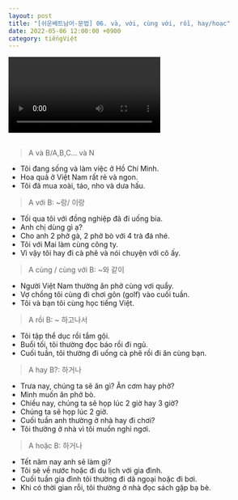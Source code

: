 ```yaml
---
layout: post
title: "[쉬운베트남어-문법] 06. và, với, cùng với, rồi, hay/hoạc"
date: 2022-05-06 12:00:00 +0900
category: tiếngViệt
---
```


<div class="video-container">
    <video id="player" class="video-js vjs-default-skin vjs-big-play-centered" data-json="/public/json/쉬운베트남어-문법06과.json"></video>
</div>

<br>

> A và B/A,B,C... và N
- Tôi đang sống và làm việc ở Hồ Chí Mình.
- Hoa quả ở Việt Nam rất rẻ và ngon.
- Tôi đã mua xoài, táo, nho và dưa hấu.

> A với B: ~랑/ 이랑
- Tối qua tôi với đồng nghiệp đã đi uống bia.
- Anh chị dùng gì ạ?
- Cho anh 2 phở gà, 2 phở bò với 4 trà đá nhé.
- Tôi với Mai làm cùng công ty.
- Vì vậy tôi hay đi cà phê và nói chuyện với cô ấy.

> A cùng / cùng với B: ~와 같이
- Người Việt Nam thường ăn phở cùng vơi quẩy.
- Vợ chồng tôi cùng đi chơi gôn (golf) vào cuối tuần.
- Tôi và bạn tôi cùng học tiếng Việt.

> A rồi B: ~ 하고나서
- Tôi tập thể dục rồi tắm gội.
- Buổi tối, tôi thường đọc báo rồi đi ngủ.
- Cuối tuần, tôi thường đi uống cà phê rồi đi ăn cùng bạn.

> A hay B?: 하거나 
- Trưa nay, chúng ta sẽ ăn gì? Ăn cơm hay phở?
- Mình muốn ăn phở bò.
- Chiều nay, chúng ta sẽ họp lúc 2 giờ hay 3 giờ?
- Chúng ta sẽ họp lúc 2 giờ.
- Cuối tuần anh thường ở nhà hay đi chơi?
- Tôi thường ở nhà vì tôi muốn nghỉ ngơi.

> A hoặc B: 하거나
- Tết năm nay anh sẽ làm gì?
- Tôi sẽ về nước hoặc đi du lịch với gia đình.
- Cuối tuần gia đình tôi thường đi dã ngoại hoặc đi bơi.
- Khi có thời gian rỗi, tôi thường ở nhà đọc sách gặp bạ bè.